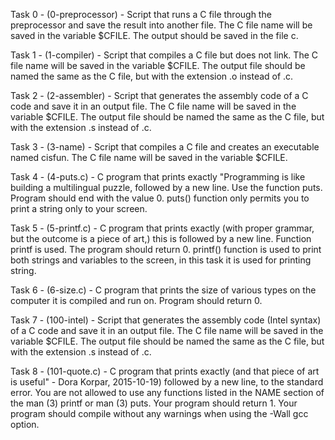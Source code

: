 Task 0 - (0-preprocessor) - Script that runs a C file through the preprocessor and save the result into another file. The C file name will be saved in the variable $CFILE. The output should be saved in the file c.

Task 1 - (1-compiler) - Script that compiles a C file but does not link. The C file name will be saved in the variable $CFILE. The output file should be named the same as the C file, but with the extension .o instead of .c.

Task 2 - (2-assembler) - Script that generates the assembly code of a C code and save it in an output file. The C file name will be saved in the variable $CFILE. The output file should be named the same as the C file, but with the extension .s instead of .c.

Task 3 - (3-name) - Script that compiles a C file and creates an executable named cisfun. The C file name will be saved in the variable $CFILE.

Task 4 - (4-puts.c) - C program that prints exactly "Programming is like building a multilingual puzzle, followed by a new line. Use the function puts. Program should end with the value 0. 
puts() function only permits you to print a string only to your screen.

Task 5 - (5-printf.c) - C program that prints exactly (with proper grammar, but the outcome is a piece of art,) this is followed by a new line. Function printf is used. The program should return 0. 
printf() function is used to print both strings and variables to the screen, in this task it is used for printing string.

Task 6 - (6-size.c) - C program that prints the size of various types on the computer it is compiled and run on. Program should return 0. 

Task 7 - (100-intel) - Script that generates the assembly code (Intel syntax) of a C code and save it in an output file. The C file name will be saved in the variable $CFILE. The output file should be named the same as the C file, but with the extension .s instead of .c.

Task 8 - (101-quote.c) - C program that prints exactly (and that piece of art is useful" - Dora Korpar, 2015-10-19) followed by a new line, to the standard error. You are not allowed to use any functions listed in the NAME section of the man (3) printf or man (3) puts. Your program should return 1. Your program should compile without any warnings when using the -Wall gcc option.

